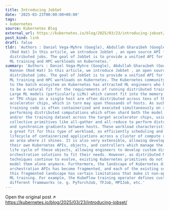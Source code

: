 ```yaml
---
title: Introducing JobSet
date: '2025-03-23T00:00:00+00:00'
tags:
- kubernetes
source: Kubernetes Blog
external_url: https://kubernetes.io/blog/2025/03/23/introducing-jobset/
post_kind: link
draft: false
tldr: 'Authors : Daniel Vega-Myhre (Google), Abdullah Gharaibeh (Google), Kevin Hannon
  (Red Hat) In this article, we introduce JobSet , an open source API for representing
  distributed jobs. The goal of JobSet is to provide a unified API for distributed
  ML training and HPC workloads on Kubernetes.'
summary: 'Authors : Daniel Vega-Myhre (Google), Abdullah Gharaibeh (Google), Kevin
  Hannon (Red Hat) In this article, we introduce JobSet , an open source API for representing
  distributed jobs. The goal of JobSet is to provide a unified API for distributed
  ML training and HPC workloads on Kubernetes. The Kubernetes community’s recent enhancements
  to the batch ecosystem on Kubernetes has attracted ML engineers who have found it
  to be a natural fit for the requirements of running distributed training workloads.
  Large ML models (particularly LLMs) which cannot fit into the memory of the GPU
  or TPU chips on a single host are often distributed across tens of thousands of
  accelerator chips, which in turn may span thousands of hosts. As such, the model
  training code is often containerized and executed simultaneously on all these hosts,
  performing distributed computations which often shard both the model parameters
  and/or the training dataset across the target accelerator chips, using communication
  collective primitives like all-gather and all-reduce to perform distributed computations
  and synchronize gradients between hosts. These workload characteristics make Kubernetes
  a great fit for this type of workload, as efficiently scheduling and managing the
  lifecycle of containerized applications across a cluster of compute resources is
  an area where it shines. It is also very extensible, allowing developers to define
  their own Kubernetes APIs, objects, and controllers which manage the behavior and
  life cycle of these objects, allowing engineers to develop custom distributed training
  orchestration solutions to fit their needs. However, as distributed ML training
  techniques continue to evolve, existing Kubernetes primitives do not adequately
  model them alone anymore. Furthermore, the landscape of Kubernetes distributed training
  orchestration APIs has become fragmented, and each of the existing solutions in
  this fragmented landscape has certain limitations that make it non-optimal for distributed
  ML training. For example, the KubeFlow training operator defines custom APIs for
  different frameworks (e. g. PyTorchJob, TFJob, MPIJob, etc.'
---
```

Open the original post ↗ https://kubernetes.io/blog/2025/03/23/introducing-jobset/

